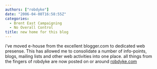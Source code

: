 ```yaml
---
authors: ["robdyke"]
date: "2006-04-08T16:58:55Z"
categories:
  - Brent East Campaigning
  - No Overall Control
title: new home for this blog
---
```

i’ve moved e-house from the excellent blogger.com to dedicated web presense. This has allowed me to consolidate a number of info-points, blogs, mailing lists and other web activities into one place. all things from the fingers of robdyke are now posted on or around [robdyke.com](http://www.robdyke.com)